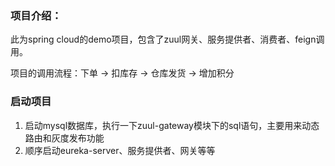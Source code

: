 ### 项目介绍：
此为spring cloud的demo项目，包含了zuul网关、服务提供者、消费者、feign调用。

项目的调用流程：下单 -> 扣库存  -> 仓库发货  -> 增加积分

### 启动项目
1. 启动mysql数据库，执行一下zuul-gateway模块下的sql语句，主要用来动态路由和灰度发布功能
2. 顺序启动eureka-server、服务提供者、网关等等